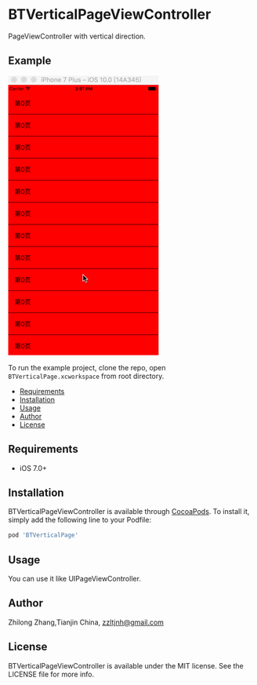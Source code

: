 # BTVerticalPageViewController

PageViewController with vertical direction.

## Example

![](/Screenshots/screenshot1.gif)

To run the example project, clone the repo, open `BTVerticalPage.xcworkspace` from root directory.

- [Requirements](#requirements)
- [Installation](#installation)
- [Usage](#usage)
- [Author](#author)
- [License](#license)

## Requirements

- iOS 7.0+

## Installation

BTVerticalPageViewController is available through [CocoaPods](http://cocoapods.org). To install
it, simply add the following line to your Podfile:

``` ruby
pod 'BTVerticalPage'

```
## Usage

You can use it like UIPageViewController.
## Author

Zhilong Zhang,Tianjin China, zzltjnh@gmail.com

## License

BTVerticalPageViewController is available under the MIT license. See the LICENSE file for more info.





